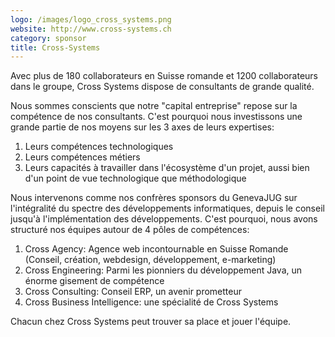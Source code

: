 ```yaml
---
logo: /images/logo_cross_systems.png
website: http://www.cross-systems.ch
category: sponsor
title: Cross-Systems
---
```


Avec plus de 180 collaborateurs en Suisse romande et 1200 collaborateurs dans le groupe, Cross Systems dispose de consultants de grande qualité.

Nous sommes conscients que notre "capital entreprise" repose sur la compétence de nos consultants. C'est pourquoi nous investissons une grande partie de nos moyens sur les 3 axes de leurs expertises:
1. Leurs compétences technologiques
2. Leurs compétences métiers
3. Leurs capacités à travailler dans l'écosystème d'un projet, aussi bien d'un point de vue technologique que méthodologique

Nous intervenons comme nos confrères sponsors du GenevaJUG sur l'intégralité du spectre des développements informatiques, depuis le conseil jusqu'à l'implémentation des développements.
C'est pourquoi, nous avons structuré nos équipes autour de 4 pôles de compétences:
1. Cross Agency: Agence web incontournable en Suisse Romande (Conseil, création, webdesign, développement, e-marketing)
2. Cross Engineering: Parmi les pionniers du développement Java, un énorme gisement de compétence
3. Cross Consulting: Conseil ERP, un avenir prometteur
4. Cross Business Intelligence: une spécialité de Cross Systems

Chacun chez Cross Systems peut trouver sa place et jouer l'équipe.